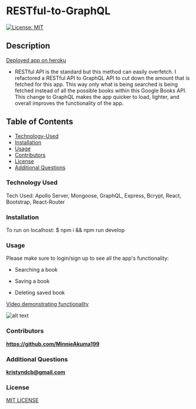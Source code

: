 # RESTful-to-GraphQL

[![License: MIT](https://img.shields.io/badge/License-MIT-yellow.svg)](https://opensource.org/licenses/MIT)

## Description

[Deployed app on heroku](https://restful-to-graphql.herokuapp.com/)

- RESTful API is the standard but this method can easily overfetch. I refactored a RESTful API to GraphQL API to cut down the amount that is fetched for this app. This way only what is being searched is being fetched instead of all the possible books within this Google Books API. This change to GraphQL makes the app quicker to load, lighter, and overall improves the functionality of the app.

## Table of Contents

- [Technology-Used](#technology-used)
- [Installation](#installation)
- [Usage](#usage)
- [Contributors](#contributors)
- [License](#license)
- [Additional Questions](#additional-questions)

### Technology Used 

Tech Used: Apollo Server, Mongoose, GraphQL, Express, Bcrypt, React, Bootstrap, React-Router


### Installation

To run on localhost: 
$ npm i && npm run develop 

### Usage

Please make sure to login/sign up to see all the app's functionality:

- Searching a book

- Saving a book

- Deleting saved book

[Video demonstrating functionality](https://drive.google.com/file/d/1UEgfuOwvxXG7fNw-wRJHOKGGUnT2pRHl/view)


![alt text](Assets/Graphql-gif.gif)

### Contributors

**https://github.com/MinnieAkuma199**

### Additional Questions

**kristyndcb@gmail.com**

### License

[MIT LICENSE](https://github.com/MinnieAkuma199/RESTful-to-GraphQL/blob/main/LICENSE)
